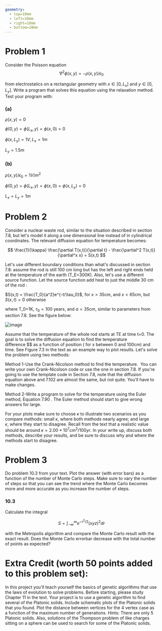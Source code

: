 ```yaml
---
geometry:
  - top=10mm
  - left=10mm
  - right=10mm
  - bottom=10mm
---
```


# Problem 1

Consider the Poisson equation
$$\nabla^2 \phi(x, y) = -\rho(x, y)/\epsilon_0$$

from electrostatics on a rectangular geometry with $x \in [0, L_x ]$ and $y \in
[0, L_y ]$. Write a program that solves this equation using the relaxation
method. Test your program with:

### (a)

$\rho(x, y) = 0$

$\phi(0, y) = \phi(L_x , y) = \phi(x, 0) = 0$

$\phi(x, L_y ) = 1 V, L_x = 1 m$

$L_y = 1.5 m$

### (b)

$\rho(x, y)/\epsilon_0 = 1 V/m^2$

$\phi(0, y) = \phi(L_x , y) = \phi(x, 0) = \phi(x, L_y ) = 0$

$L_x = L_y = 1 m$

# Problem 2

Consider a nuclear waste rod, similar to the situation described in section 7.8, but let's model it along a one dimensional line instead of in cylindrical coordinates. The relevant diffusion equation for temperature becomes:

$$
    \frac{1}{\kappa}
    \frac{\partial T(x,t)}{\partial t} -
    \frac{\partial^2 T(x,t)}{\partial^x x} =
    S(x,t)
$$

Let's use different boundary conditions than what's discussed in section 7.8: assume the rod is still 100 cm long but has the left and right ends held at the temperature of the earth (T_E=300K). Also, let's use a different source function. Let the source function add heat to just the middle 30 cm of the rod :

$S(x,t) = \frac{T_0}{a^2}e^{-t/\tau_0}$, for $x > 35$cm, and $x <  65$cm, but $S(x,t)=0$ otherwise

where T_0=1K, $\tau_0 = 100$ years, and $a = 35$cm, similar to parameters from section 7.8. See the figure below:

![image](./p2/plot_rod.png)

Assume that the temperature of the whole rod starts at TE at time t=0. The goal is to solve the diffusion equation to find the temperature difference $$ as a function of position ( for x between 0 and 100cm) and time. See Figure 7.3 in the text as an example way to plot results. Let's solve the problem using two methods:

Method 1-Use the Crank-Nicolson method to find the temperature.  You can write your own Crank-Nicolson code or use the one in section 7.8. If you're going to use the template code in Section 7.8, note that the diffusion equation above and 7.102 are almost the same, but not quite. You'll have to make changes.

Method 2-Write a program to solve for the temperature using the Euler method, Equation 7.90 . The Euler method should start to give wrong answers for large.

For your plots make sure to choose $\kappa$ to illustrate two scenarios as you compare methods: small $\kappa$, where both methods nearly agree; and large $\kappa$, where they start to disagree. Recall from the text that a realistic value should be around $\kappa=2.00*10^7cm^2/100yr$. In your write up, discuss both methods, describe your results, and be sure to discuss why and where the methods start to disagree.

# Problem 3

Do problem 10.3 from your text. Plot the answer (with error bars) as a function of the number of Monte Carlo steps. Make sure to vary the number of steps so that you can see the trend where the Monte Carlo becomes more and more accurate as you increase the number of steps.

### 10.3

Calculate the integral

$$
S=
\int_{-\infty}^{\infty}
e^{-r^2/2} (xyz)^2 dr
$$

with the Metropolis algorithm and compare the Monte Carlo result with the
exact result. Does the Monte Carlo errorbar decrease with the total number
of points as expected?

# Extra Credit (worth 50 points added to this problem set):

In this project you'll teach yourself the basics of genetic algorithms that use the laws of evolution to solve problems. Before starting, please study Chapter 11 in the text. Your project is to use a genetic algorithm to find several of the Platonic solids. Include schematic plots of the Platonic solids that you found. Plot the distance between vertices for the 4 vertex case as a function of the maximum number of generations. Hints: There are only 5 Platonic solids. Also, solutions of the Thompson problem of like charges sitting on a sphere can be used to search for some of the Platonic solids.
